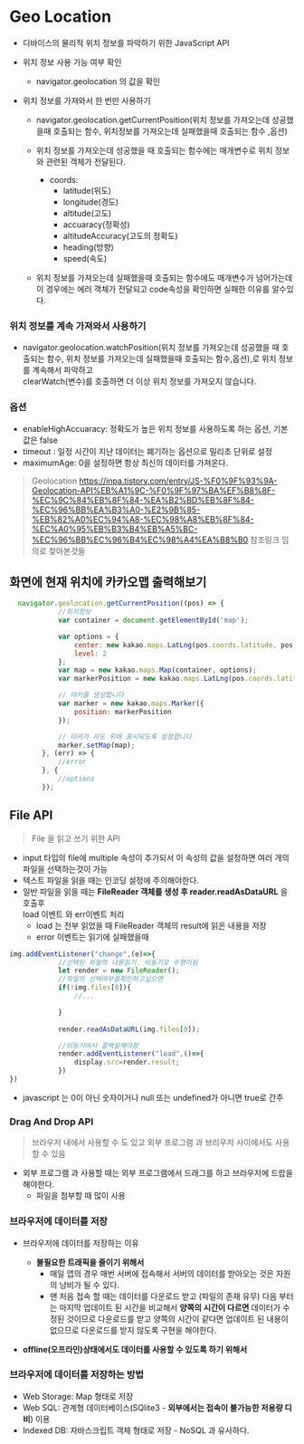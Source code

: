 # Geo Location
- 디바이스의 물리적 위치 정보를 파악하기 위한 JavaScript API

- 위치 정보 사용 가능 여부 확인
    - navigator.geolocation 의 값을 확인
- 위치 정보를 가져와서 한 번만 사용하기 
    - navigator.geolocation.getCurrentPosition(위치 정보를 가져오는데 성공했을때 호출되는 함수, 위치정보를 가져오는데 실패했을때 호출되는 함수 ,옵션)

    - 위치 정보를 가져오는데 성공했을 때 호출되는 함수에는 매개변수로 위치 정보와 관련된 객체가 전달된다.
        - coords: 
            - latitude(위도)
            - longitude(경도)
            - altitude(고도)
            - accuaracy(정확성) 
            - altitudeAccuracy(고도의 정확도)
            - heading(방향)
            - speed(속도)

    - 위치 정보를 가져오는데 실패했을때 호출되는 함수에도 매개변수가 넘어가는데 이 경우에는 에러 객체가 전달되고 code속성을 확인하면 실패한 이유를 알수있다.        

### 위치 정보를 계속 가져와서 사용하기
- navigator.geolocation.watchPosition(위치 정보를 가져오는데 성공했을 때 호출되는 함수, 위치 정보를 가져오는데 실패했을때 
호출되는 함수,옵션),로 위치 정보를 계속해서 파악하고<br/> clearWatch(변수)를 호출하면 더 이상 위치 정보를 가져오지 않습니다.

### 옵션
- enableHighAccuaracy: 정확도가 높은 위치 정보를 사용하도록 하는 옵션, 기본값은 false
- timeout : 일정 시간이 지난 데이터는 폐기하는 옵션으로 밀리초 단위로 설정
- maximumAge: 0을 설정하면 항상 최신의 데이터를 가져온다.

> Geolocation https://inpa.tistory.com/entry/JS-%F0%9F%93%9A-Geolocation-API%EB%A1%9C-%F0%9F%97%BA%EF%B8%8F-%EC%9C%84%EB%8F%84-%EA%B2%BD%EB%8F%84-%EC%96%BB%EA%B3%A0-%E2%9B%85-%EB%82%A0%EC%94%A8-%EC%98%A8%EB%8F%84-%EC%A0%95%EB%B3%B4%EB%A5%BC-%EC%96%BB%EC%96%B4%EC%98%A4%EA%B8%B0 참조링크 임의로 찾아본것들 

## 화면에 현재 위치에 카카오맵 출력해보기
```javascript
  navigator.geolocation.getCurrentPosition((pos) => {
            //위치정보
            var container = document.getElementById('map');

            var options = {
                center: new kakao.maps.LatLng(pos.coords.latitude, pos.coords.longitude),
                level: 2
            };
            var map = new kakao.maps.Map(container, options);
            var markerPosition = new kakao.maps.LatLng(pos.coords.latitude, pos.coords.longitude);

            // 마커를 생성합니다
            var marker = new kakao.maps.Marker({
                position: markerPosition
            });

            // 마커가 지도 위에 표시되도록 설정합니다
            marker.setMap(map);
        }, (err) => {
            //error
        }, {
            //options
        });
```
## File API
> File 을 읽고 쓰기 위한 API

- input 타입의 file에 multiple 속성이 추가되서 이 속성의 값을 설정하면 여러 개의 파일을 선택하는것이 가능
- 텍스트 파일을 읽을 때는 인코딩 설정에 주의해야한다.
- 일반 파일을 읽을 때는 <strong>FileReader 객체를 생성 후 reader.readAsDataURL</strong> 을 호출후<br/> load 이벤트 와 err이벤트 처리
    - load 는 전부 읽었을 때 FileReader 객체의 result에 읽은 내용을 저장
    - error 이벤트는 읽기에 실패했을때 

```javascript
img.addEventListener("change",(e)=>{
            //선택된 파일의 내용읽기. 비동기로 수행이됨
            let render = new FileReader();
            //파일의 선택여부를확인하고싶으면 
            if(!img.files[0]){
                //...

            }
            
            render.readAsDataURL(img.files[0]);

            //비동기여서 콜백을해야함 
            render.addEventListener("load",()=>{
                display.src=render.result;
            })
})
```
- javascript 는 0이 아닌 숫자이거나 null 또는 undefined가 아니면 true로 간주 


### Drag And Drop API
> 브라우저 내에서 사용할 수 도 있고 외부 프로그램 과 브리우저 사이에서도 사용할 수 있음

- 외부 프로그램 과 사용할 때는 외부 프로그램에서 드래그를 하고 브라우저에 드랍을 해야한다.
    - 파일을 첨부할 때 많이 사용



### 브라우저에 데이터를 저장
- 브라우저에 데이터를 저장하는 이유
    - <b>불필요한 트래픽을 줄이기 위해서</b> 
        - 매일 앱의 경우 매번 서버에 접속해서 서버의 데이터를 받아오는 것은 자원의 낭비가 될 수 있다.
        - 맨 처음 접속 할 때는 데이터를 다운로드 받고 (파일의 존재 유무) 다음 부터는 마지막 업데이트 된
        시간을 비교해서 <b> 양쪽의 시간이 다르면</b> 데이터가 수정된 것이므로 다운로드를 받고 양쪽의 시간이 같다면
        업데이트 된 내용이 없으므로 다운로드를 받지 않도록 구현을 해야한다.

- <b>offline(오프라인)상태에서도 데이터를 사용할 수 있도록 하기 위해서</b>


### 브라우저에 데이터를 저장하는 방법
- Web Storage: Map 형태로 저장 
- Web SQL: 관계형 데이터베이스(SQlite3 - <b>외부에서는 접속이 불가능한 저용량 디비</b>) 이용 
- Indexed DB: 자바스크립트 객체 형태로 저장 - NoSQL 과 유사하다.